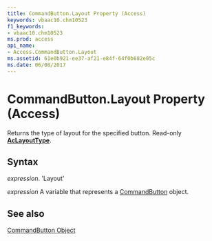 ```yaml
---
title: CommandButton.Layout Property (Access)
keywords: vbaac10.chm10523
f1_keywords:
- vbaac10.chm10523
ms.prod: access
api_name:
- Access.CommandButton.Layout
ms.assetid: 61e0b921-ee37-af21-e84f-64f0b682e05c
ms.date: 06/08/2017
---
```



# CommandButton.Layout Property (Access)

Returns the type of layout for the specified button. Read-only  **[AcLayoutType](Access.AcLayoutType.md)**.


## Syntax

 _expression_. 'Layout'

 _expression_ A variable that represents a [CommandButton](./Access.CommandButton.md) object.


## See also


[CommandButton Object](Access.CommandButton.md)

